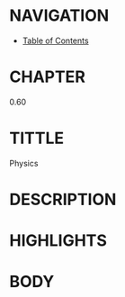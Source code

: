 # NAVIGATION
- [Table of Contents](..\Table_of_Contents.md)

# CHAPTER
0.60

# TITTLE
Physics

# DESCRIPTION
 

# HIGHLIGHTS



# BODY
